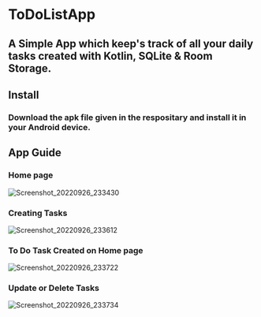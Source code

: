 # ToDoListApp

## A Simple App which keep's track of all your daily tasks created with Kotlin, SQLite & Room Storage.

## Install
### Download the apk file given in the respositary and install it in your Android device.

## App Guide

### Home page
![Screenshot_20220926_233430](https://user-images.githubusercontent.com/113800673/192350223-3f2d5040-0048-440b-a796-d3fe1210eb44.png)

### Creating Tasks
![Screenshot_20220926_233612](https://user-images.githubusercontent.com/113800673/192350500-02a0f34c-8361-41ae-a3b2-b03668360ac6.png)

### To Do Task Created on Home page
![Screenshot_20220926_233722](https://user-images.githubusercontent.com/113800673/192350860-6720155f-deda-4541-82e3-a14b87cf454e.png)

### Update or Delete Tasks
![Screenshot_20220926_233734](https://user-images.githubusercontent.com/113800673/192350813-64f6f85d-5c7d-44d4-ac1d-f0773a436d5b.png)





